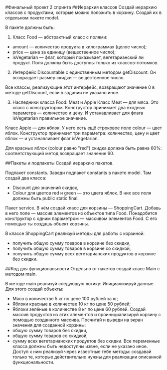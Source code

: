 #Финальный проект 2 спринта
##Иерархия классов
Создай иерархию классов с продуктами, которые можно положить в корзину. Создай их в отдельном пакете model.


В пакете должны быть:
1. Класс Food — абстрактный класс с полями:
* amount — количество продукта в килограммах (целое число);
* price — цена за единицу (вещественное число);
* isVegetarian — флаг, который показывает, вегетарианский ли продукт.
Поля должны быть доступны только из классов-потомков.


2. Интерфейс Discountable c единственным методом getDiscount. Он возвращает размер скидки — вещественное число.


Все классы, реализующие этот интерфейс, возвращают значение 0 в методе getDiscount, если в задании не указано иное.


3. Наследники класса Food: Meat и Apple
Класс Meat — для мяса. Это класс с конструктором. Конструктор принимает два входных параметра — количество и цену. И устанавливает для флага isVegetarian правильное значение. 


Класс Apple — для яблок. У него есть ещё строковое поле colour — цвет яблок. Конструктор принимает три параметра: количество, цену и цвет яблок — и устанавливает флаг isVegetarian.


Для красных яблок (colour равно "red") скидка должна быть равна 60%: соответствующий метод возвращает значение 60.


##Пакеты и подпакеты
Создай иерархию пакетов.


Подпакет constants. Заведи подпакет constants в пакете model. Там создай два класса: 
* Discount для значений скидок,
* Colour для цветов red и green — это цвета яблок. В них все поля должны быть public static final.


Пакет service. В нём создай класс для корзины — ShoppingCart. Добавь в него поле — массив элементов из объектов типа Food. Понадобится конструктор с одним параметром — массивом элементов Food. С его помощью ты создашь объект корзины.

 
В классе ShoppingCart реализуй методы для работы с корзиной:
* получить общую сумму товаров в корзине без скидки,
* получить общую сумму товаров в корзине со скидкой,
* получить общую сумму всех вегетарианских продуктов в корзине без скидки.


##Код для функциональности
Отдельно от пакетов создай класс Main с методом main.


В методе main реализуй следующую логику:
Инициализируй данные. Для этого создай объекты:
* Мясо в количестве 5 кг по цене 100 рублей за кг;
* Яблоки красные в количестве 10 кг по цене 50 рублей;
* Яблоки зелёные в количестве 8 кг по цене 60 рублей.
Создай массив продуктов из этих элементов и проинициализируй корзину с помощью созданного массива.
Посчитай и выведи на экран значения для созданной корзины:
* общую сумму товаров без скидки,
* общую сумму товаров со скидкой,
* сумму всех вегетарианских продуктов без скидки.
Все переменные класса должны быть недоступны извне, если не указано иное. Доступ к ним реализуй через известные тебе методы: создавай только те, которые действительно нужны для реализации описанной функциональности.